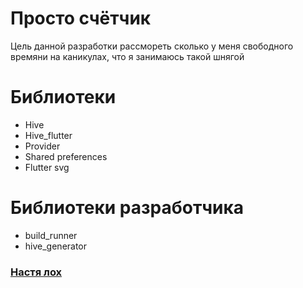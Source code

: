 # Просто счётчик
Цель данной разработки рассмореть сколько у меня свободного времяни на каникулах, что я занимаюсь такой шнягой

# Библиотеки
* Hive
* Hive_flutter
* Provider
* Shared preferences
* Flutter svg

# Библиотеки разработчика
* build_runner
* hive_generator

<h3><a href="https://t.me/awed57">Настя лох</a></h3>